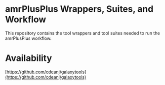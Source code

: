 amrPlusPlus Wrappers, Suites, and Workflow
==========================================
This repository contains the tool wrappers and tool suites needed to run the amrPlusPlus workflow.

Availability
============
[https://github.com/cdeanj/galaxytools](https://github.com/cdeanj/galaxytools)

